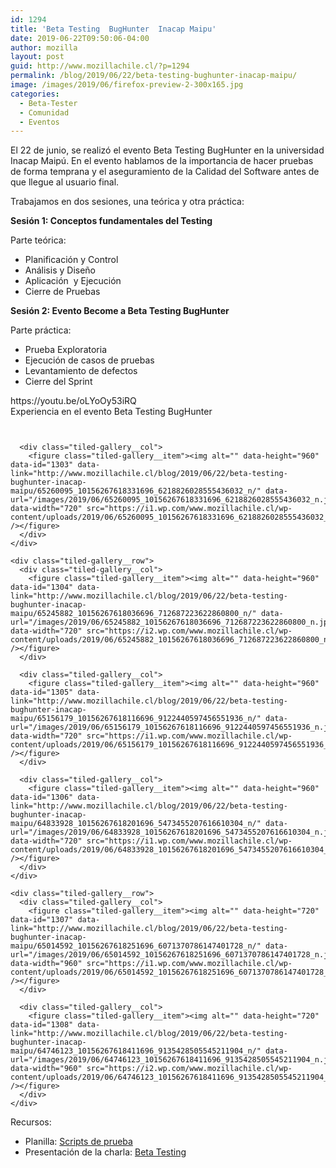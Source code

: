 ```yaml
---
id: 1294
title: 'Beta Testing  BugHunter  Inacap Maipu'
date: 2019-06-22T09:50:06-04:00
author: mozilla
layout: post
guid: http://www.mozillachile.cl/?p=1294
permalink: /blog/2019/06/22/beta-testing-bughunter-inacap-maipu/
image: /images/2019/06/firefox-preview-2-300x165.jpg
categories:
  - Beta-Tester
  - Comunidad
  - Eventos
---
```

El 22 de junio, se realizó el evento Beta Testing BugHunter en la universidad Inacap Maipú. En el evento hablamos de la importancia de hacer pruebas de forma temprana y el aseguramiento de la Calidad del Software antes de que llegue al usuario final.

Trabajamos en dos sesiones, una teórica y otra práctica:

**Sesión 1: Conceptos fundamentales del Testing**

Parte teórica:

  * Planificación y Control
  * Análisis y Diseño
  * Aplicación&nbsp; y Ejecución
  * Cierre de Pruebas

**Sesión 2: Evento Become a Beta Testing BugHunter**

Parte práctica:

  * Prueba Exploratoria
  * Ejecución de casos de pruebas&nbsp;
  * Levantamiento de defectos
  * Cierre del Sprint <figure class="wp-block-embed-youtube wp-block-embed is-type-video is-provider-youtube wp-embed-aspect-4-3 wp-has-aspect-ratio">

<div class="wp-block-embed__wrapper">
  https://youtu.be/oLYoOy53iRQ
</div><figcaption>Experiencia en el evento Beta Testing BugHunter </figcaption></figure> 

<div class="wp-block-jetpack-tiled-gallery aligncenter is-style-rectangular">
  <div class="tiled-gallery__gallery">
    <div class="tiled-gallery__row">
      <div class="tiled-gallery__col">
        <figure class="tiled-gallery__item"><img alt="" data-height="720" data-id="1301" data-link="http://www.mozillachile.cl/blog/2019/06/22/beta-testing-bughunter-inacap-maipu/65149763_10156267618476696_1686905623058317312_n/" data-url="/images/2019/07/65149763_10156267618476696_1686905623058317312_n.jpg" data-width="960" src="https://i2.wp.com/www.mozillachile.cl/wp-content/uploads/2019/07/65149763_10156267618476696_1686905623058317312_n.jpg" /></figure><figure class="tiled-gallery__item"><img alt="" data-height="720" data-id="1302" data-link="http://www.mozillachile.cl/blog/2019/06/22/beta-testing-bughunter-inacap-maipu/65036856_10156267618371696_4280252072323973120_n/" data-url="/images/2019/06/65036856_10156267618371696_4280252072323973120_n.jpg" data-width="960" src="https://i2.wp.com/www.mozillachile.cl/wp-content/uploads/2019/06/65036856_10156267618371696_4280252072323973120_n.jpg" /></figure>
      </div>
      
      <div class="tiled-gallery__col">
        <figure class="tiled-gallery__item"><img alt="" data-height="960" data-id="1303" data-link="http://www.mozillachile.cl/blog/2019/06/22/beta-testing-bughunter-inacap-maipu/65260095_10156267618331696_6218826028555436032_n/" data-url="/images/2019/06/65260095_10156267618331696_6218826028555436032_n.jpg" data-width="720" src="https://i1.wp.com/www.mozillachile.cl/wp-content/uploads/2019/06/65260095_10156267618331696_6218826028555436032_n.jpg" /></figure>
      </div>
    </div>
    
    <div class="tiled-gallery__row">
      <div class="tiled-gallery__col">
        <figure class="tiled-gallery__item"><img alt="" data-height="960" data-id="1304" data-link="http://www.mozillachile.cl/blog/2019/06/22/beta-testing-bughunter-inacap-maipu/65245882_10156267618036696_712687223622860800_n/" data-url="/images/2019/06/65245882_10156267618036696_712687223622860800_n.jpg" data-width="720" src="https://i2.wp.com/www.mozillachile.cl/wp-content/uploads/2019/06/65245882_10156267618036696_712687223622860800_n.jpg" /></figure>
      </div>
      
      <div class="tiled-gallery__col">
        <figure class="tiled-gallery__item"><img alt="" data-height="960" data-id="1305" data-link="http://www.mozillachile.cl/blog/2019/06/22/beta-testing-bughunter-inacap-maipu/65156179_10156267618116696_9122440597456551936_n/" data-url="/images/2019/06/65156179_10156267618116696_9122440597456551936_n.jpg" data-width="720" src="https://i1.wp.com/www.mozillachile.cl/wp-content/uploads/2019/06/65156179_10156267618116696_9122440597456551936_n.jpg" /></figure>
      </div>
      
      <div class="tiled-gallery__col">
        <figure class="tiled-gallery__item"><img alt="" data-height="960" data-id="1306" data-link="http://www.mozillachile.cl/blog/2019/06/22/beta-testing-bughunter-inacap-maipu/64833928_10156267618201696_5473455207616610304_n/" data-url="/images/2019/06/64833928_10156267618201696_5473455207616610304_n.jpg" data-width="720" src="https://i1.wp.com/www.mozillachile.cl/wp-content/uploads/2019/06/64833928_10156267618201696_5473455207616610304_n.jpg" /></figure>
      </div>
    </div>
    
    <div class="tiled-gallery__row">
      <div class="tiled-gallery__col">
        <figure class="tiled-gallery__item"><img alt="" data-height="720" data-id="1307" data-link="http://www.mozillachile.cl/blog/2019/06/22/beta-testing-bughunter-inacap-maipu/65014592_10156267618251696_6071370786147401728_n/" data-url="/images/2019/06/65014592_10156267618251696_6071370786147401728_n.jpg" data-width="960" src="https://i1.wp.com/www.mozillachile.cl/wp-content/uploads/2019/06/65014592_10156267618251696_6071370786147401728_n.jpg" /></figure>
      </div>
      
      <div class="tiled-gallery__col">
        <figure class="tiled-gallery__item"><img alt="" data-height="720" data-id="1308" data-link="http://www.mozillachile.cl/blog/2019/06/22/beta-testing-bughunter-inacap-maipu/64746123_10156267618411696_9135428505545211904_n/" data-url="/images/2019/06/64746123_10156267618411696_9135428505545211904_n.jpg" data-width="960" src="https://i2.wp.com/www.mozillachile.cl/wp-content/uploads/2019/06/64746123_10156267618411696_9135428505545211904_n.jpg" /></figure>
      </div>
    </div>
  </div>
</div>

Recursos: 

  * Planilla: [Scripts de prueba](https://docs.google.com/spreadsheets/d/1Wew-9JLlLbLlSCJD3UgHtb-pvefP_4VEFllmLCLr31M/edit#gid=0)
  * Presentación de la charla: [Beta Testing](https://docs.google.com/presentation/d/15WqielHvDEgSple0bdJPbjR-siFkSs74hiaqALcdlzs/edit#slide=id.g5b881129e1_0_156)